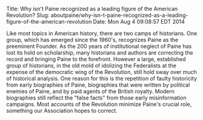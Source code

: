 Title: Why isn't Paine recognized as a leading figure of the American Revolution?
Slug: aboutpaine/why-isn-t-paine-recognized-as-a-leading-figure-of-the-american-revolution
Date: Mon Aug  4 09:08:57 EDT 2014

   Like most topics in American history, there are two camps of historians.
   One group, which has emerged since the 1960's, recognizes Paine as the
   preeminent Founder. As the 200 years of institutional neglect of Paine has
   lost its hold on scholarship, many historians and authors are correcting
   the record and bringing Paine to the forefront. However a large,
   established group of historians, in the old mold of idolizing the
   Federalists at the expense of the democratic wing of the Revolution, still
   hold sway over much of historical analysis. One reason for this is the
   repetition of faulty historicity from early biographies of Paine,
   biographies that were written by political enemies of Paine, and by paid
   agents of the British royalty. Modern biographies still reflect the "false
   facts" from those early misinformation campaigns. Most accounts of the
   Revolution minimize Paine's crucial role, something our Association hopes
   to correct.
